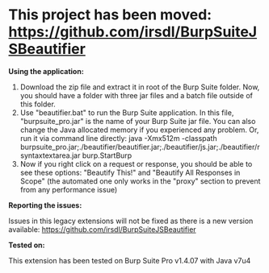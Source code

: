 # This project has been moved: https://github.com/irsdl/BurpSuiteJSBeautifier #

**Using the application:**

  1. Download the zip file and extract it in root of the Burp Suite folder. Now, you should have a folder with three jar files and a batch file outside of this folder.
  1. Use "beautifier.bat" to run the Burp Suite application. In this file, "burpsuite\_pro.jar" is the name of your Burp Suite jar file. You can also change the Java allocated memory if you experienced any problem. Or, run it via command line directly:
java -Xmx512m -classpath burpsuite\_pro.jar;./beautifier/beautifier.jar;./beautifier/js.jar;./beautifier/rsyntaxtextarea.jar burp.StartBurp
  1. Now if you right click on a request or response, you should be able to see these options: "Beautify This!" and "Beautify All Responses in Scope" (the automated one only works in the "proxy" section to prevent from any performance issue)


**Reporting the issues:**

Issues in this legacy extensions will not be fixed as there is a new version available: https://github.com/irsdl/BurpSuiteJSBeautifier

**Tested on:**

This extension has been tested on Burp Suite Pro v1.4.07 with Java v7u4